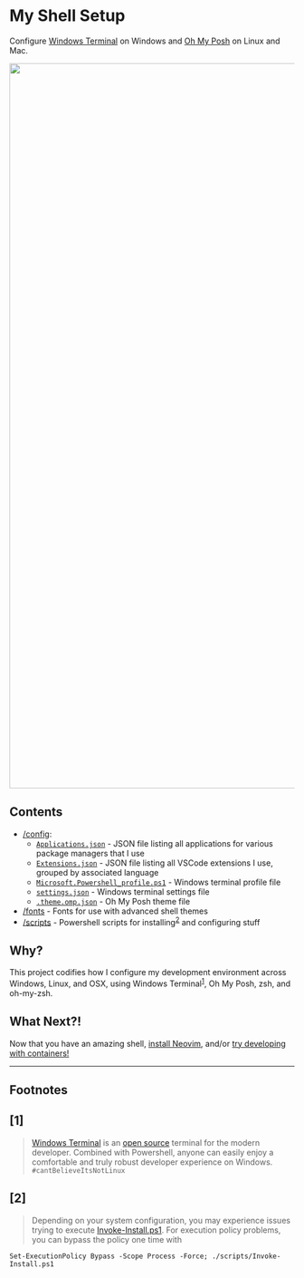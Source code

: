 My Shell Setup
==============
Configure [Windows Terminal](https://www.microsoft.com/store/productId/9N0DX20HK701) on Windows and [Oh My Posh](https://ohmyposh.dev/) on Linux and Mac.

<div align="center">
    <a href="#"><img alt="Windows Terminal in action!" src="http://www.jasonwohlgemuth.com/env/images/env_terminal_demo.gif" alt="So pretty!" width="1280"/></a>
</div>

Contents
--------
- [/config](./config/):
    - [`Applications.json`](./config/Applications.json) - JSON file listing all applications for various package managers that I use
    - [`Extensions.json`](./config/Extensions.json) - JSON file listing all VSCode extensions I use, grouped by associated language
    - [`Microsoft.Powershell_profile.ps1`](./config/Microsoft.Powershell_profile.ps1) - Windows terminal profile file
    - [`settings.json`](./config/settings.json) - Windows terminal settings file
    - [`.theme.omp.json`](./config/.theme.omp.json) - Oh My Posh theme file
- [/fonts](./fonts/) - Fonts for use with advanced shell themes
- [/scripts](./scripts/) - Powershell scripts for installing<sup>[2](#2)</sup> and configuring stuff

Why?
----
This project codifies how I configure my development environment across Windows, Linux, and OSX, using Windows Terminal<sup>[1](#1)</sup>, Oh My Posh, zsh, and oh-my-zsh.


What Next?!
-----------
Now that you have an amazing shell, [install Neovim](https://github.com/jhwohlgemuth/my-neovim-setup), and/or [try developing with containers!](https://github.com/jhwohlgemuth/env/tree/master/dev-with-containers)


-------------

**Footnotes**
-------------

[1]
---
> [Windows Terminal](https://www.microsoft.com/en-us/p/windows-terminal/9n0dx20hk701?activetab=pivot:overviewtab) is an [open source](https://github.com/microsoft/terminal) terminal for the modern developer. Combined with Powershell, anyone can easily enjoy a comfortable and truly robust developer experience on Windows. `#cantBelieveItsNotLinux`

[2]
---
> Depending on your system configuration, you may experience issues trying to execute [Invoke-Install.ps1](./scripts/Invoke-Install.ps1).
> For execution policy problems, you can bypass the policy one time with

```
Set-ExecutionPolicy Bypass -Scope Process -Force; ./scripts/Invoke-Install.ps1
```